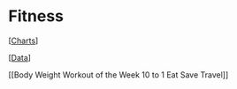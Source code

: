 # Fitness

[[Charts]]

[[Data]]

[[Body Weight Workout of the Week  10 to 1   Eat Save Travel]]

[//begin]: # "Autogenerated link references for markdown compatibility"
[Charts]: Fitness/Charts.md "Charts"
[Data]: Fitness/Data.md "Data"
[//end]: # "Autogenerated link references"